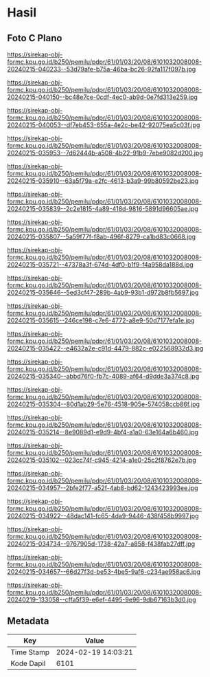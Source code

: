 # Hasil

## Foto C Plano

https://sirekap-obj-formc.kpu.go.id/b250/pemilu/pdpr/61/01/03/20/08/6101032008008-20240215-040233--53d79afe-b75a-46ba-bc26-92fa117f097b.jpg

https://sirekap-obj-formc.kpu.go.id/b250/pemilu/pdpr/61/01/03/20/08/6101032008008-20240215-040150--bc48e7ce-0cdf-4ec0-ab9d-0e7fd313e259.jpg

https://sirekap-obj-formc.kpu.go.id/b250/pemilu/pdpr/61/01/03/20/08/6101032008008-20240215-040053--df7eb453-655a-4e2c-be42-92075ea5c03f.jpg

https://sirekap-obj-formc.kpu.go.id/b250/pemilu/pdpr/61/01/03/20/08/6101032008008-20240215-035953--7d62444b-a508-4b22-91b9-7ebe9082d200.jpg

https://sirekap-obj-formc.kpu.go.id/b250/pemilu/pdpr/61/01/03/20/08/6101032008008-20240215-035910--63a5f79a-e2fc-4613-b3a9-99b80592be23.jpg

https://sirekap-obj-formc.kpu.go.id/b250/pemilu/pdpr/61/01/03/20/08/6101032008008-20240215-035839--2c2e1815-4a89-418d-9816-5891d96605ae.jpg

https://sirekap-obj-formc.kpu.go.id/b250/pemilu/pdpr/61/01/03/20/08/6101032008008-20240215-035807--5a59f77f-f8ab-496f-8279-ca1bd83c0668.jpg

https://sirekap-obj-formc.kpu.go.id/b250/pemilu/pdpr/61/01/03/20/08/6101032008008-20240215-035721--47378a3f-674d-4df0-b1f9-f4a958da188d.jpg

https://sirekap-obj-formc.kpu.go.id/b250/pemilu/pdpr/61/01/03/20/08/6101032008008-20240215-035646--5ed3cf47-289b-4ab9-93b1-d972b8fb5697.jpg

https://sirekap-obj-formc.kpu.go.id/b250/pemilu/pdpr/61/01/03/20/08/6101032008008-20240215-035615--246ce198-c7e6-4772-a8e9-50d7177efa1e.jpg

https://sirekap-obj-formc.kpu.go.id/b250/pemilu/pdpr/61/01/03/20/08/6101032008008-20240215-035422--e4632a2e-c91d-4479-882c-e022568932d3.jpg

https://sirekap-obj-formc.kpu.go.id/b250/pemilu/pdpr/61/01/03/20/08/6101032008008-20240215-035340--abbd76f0-fb7c-4089-af64-d9dde3a374c8.jpg

https://sirekap-obj-formc.kpu.go.id/b250/pemilu/pdpr/61/01/03/20/08/6101032008008-20240215-035304--80d1ab29-5e76-4518-905e-574058ccb86f.jpg

https://sirekap-obj-formc.kpu.go.id/b250/pemilu/pdpr/61/01/03/20/08/6101032008008-20240215-035214--8e9089d1-e9d9-4bf4-a1a0-63e164a6b460.jpg

https://sirekap-obj-formc.kpu.go.id/b250/pemilu/pdpr/61/01/03/20/08/6101032008008-20240215-035102--023cc74f-c945-4214-a1e0-25c2f8762e7b.jpg

https://sirekap-obj-formc.kpu.go.id/b250/pemilu/pdpr/61/01/03/20/08/6101032008008-20240215-034957--2bfe2f77-a52f-4ab8-bd62-1243423993ee.jpg

https://sirekap-obj-formc.kpu.go.id/b250/pemilu/pdpr/61/01/03/20/08/6101032008008-20240215-034922--48dac141-fc65-4da9-9446-438f458b9997.jpg

https://sirekap-obj-formc.kpu.go.id/b250/pemilu/pdpr/61/01/03/20/08/6101032008008-20240215-034734--9767905d-1738-42a7-a858-f438fab27dff.jpg

https://sirekap-obj-formc.kpu.go.id/b250/pemilu/pdpr/61/01/03/20/08/6101032008008-20240215-034657--66d27f3d-be53-4be5-9af6-c234ae958ac6.jpg

https://sirekap-obj-formc.kpu.go.id/b250/pemilu/pdpr/61/01/03/20/08/6101032008008-20240219-133058--cffa5f39-e6ef-4495-9e96-9db67163b3d0.jpg


## Metadata

| Key        | Value               |
| ---------- | ------------------- |
| Time Stamp | 2024-02-19 14:03:21 |
| Kode Dapil | 6101                |



